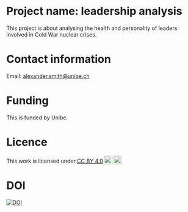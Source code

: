 # Project name: leadership analysis 
This project is about analysing the health and personality of leaders involved in Cold War nuclear crises.
# Contact information
Email: alexander.smith@unibe.ch 
# Funding
This is funded by Unibe.
# Licence 
<p xmlns:cc="http://creativecommons.org/ns#" >This work is licensed under <a href="https://creativecommons.org/licenses/by/4.0/?ref=chooser-v1" target="_blank" rel="license noopener noreferrer" style="display:inline-block;">CC BY 4.0<img style="height:22px!important;margin-left:3px;vertical-align:text-bottom;" src="https://mirrors.creativecommons.org/presskit/icons/cc.svg?ref=chooser-v1" alt=""><img style="height:22px!important;margin-left:3px;vertical-align:text-bottom;" src="https://mirrors.creativecommons.org/presskit/icons/by.svg?ref=chooser-v1" alt=""></a></p>

# DOI
<a href="https://handle.stage.datacite.org/10.5072/zenodo.243710"><img src="https://sandbox.zenodo.org/badge/982762444.svg" alt="DOI"></a>
